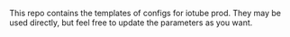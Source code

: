 This repo contains the templates of configs for iotube prod. They may be used directly, but feel free to update the parameters as you want.
